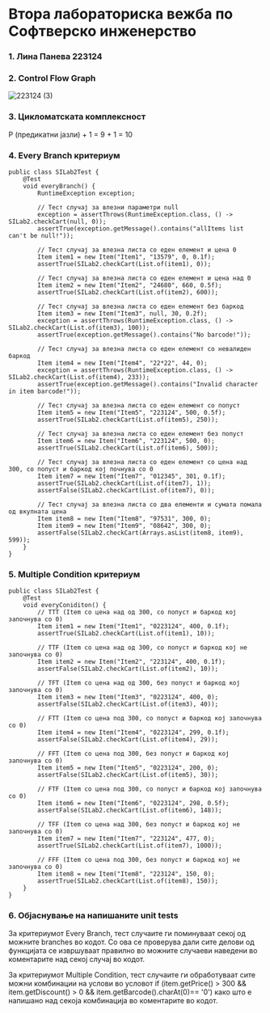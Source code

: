# Втора лабораториска вежба по Софтверско инженерство
### 1. Лина Панева 223124
### 2. Control Flow Graph
![223124 (3)](https://github.com/panevalina/SI_2024_lab2_223124/assets/164191019/b434de6c-79ac-4219-9a48-eed4ecbcfaf3)
### 3. Цикломатската комплексност 
P (предикатни јазли) + 1 = 9 + 1 = 10
### 4. Every Branch критериум
```
public class SILab2Test {
    @Test
    void everyBranch() {
        RuntimeException exception;

        // Тест случај за влезни параметри null
        exception = assertThrows(RuntimeException.class, () -> SILab2.checkCart(null, 0));
        assertTrue(exception.getMessage().contains("allItems list can't be null!"));

        // Тест случај за влезна листа со еден елемент и цена 0
        Item item1 = new Item("Item1", "13579", 0, 0.1f);
        assertTrue(SILab2.checkCart(List.of(item1), 0));

        // Тест случај за влезна листа со еден елемент и цена над 0
        Item item2 = new Item("Item2", "24680", 660, 0.5f);
        assertTrue(SILab2.checkCart(List.of(item2), 600));

        // Тест случај за влезна листа со еден елемент без баркод
        Item item3 = new Item("Item3", null, 30, 0.2f);
        exception = assertThrows(RuntimeException.class, () -> SILab2.checkCart(List.of(item3), 100));
        assertTrue(exception.getMessage().contains("No barcode!"));

        // Тест случај за влезна листа со еден елемент со невалиден баркод
        Item item4 = new Item("Item4", "22*22", 44, 0);
        exception = assertThrows(RuntimeException.class, () -> SILab2.checkCart(List.of(item4), 233));
        assertTrue(exception.getMessage().contains("Invalid character in item barcode!"));

        // Тест случај за влезна листа со еден елемент со попуст
        Item item5 = new Item("Item5", "223124", 500, 0.5f);
        assertTrue(SILab2.checkCart(List.of(item5), 250));

        // Тест случај за влезна листа со еден елемент без попуст
        Item item6 = new Item("Item6", "223124", 500, 0);
        assertTrue(SILab2.checkCart(List.of(item6), 500));

        // Тест случај за влезна листа со еден елемент со цена над 300, со попуст и баркод кој почнува со 0
        Item item7 = new Item("Item7", "012345", 301, 0.1f);
        assertTrue(SILab2.checkCart(List.of(item7), 1));
        assertFalse(SILab2.checkCart(List.of(item7), 0));

        // Тест случај за влезна листа со два елементи и сумата помала од вкупната цена
        Item item8 = new Item("Item8", "97531", 300, 0);
        Item item9 = new Item("Item9", "08642", 300, 0);
        assertFalse(SILab2.checkCart(Arrays.asList(item8, item9), 599));
    }
}
```
### 5. Multiple Condition критериум
```
public class SILab2Test {
    @Test
    void everyConiditon() {
        // TTT (Item со цена над од 300, со попуст и баркод кој започнува со 0)
        Item item1 = new Item("Item1", "0223124", 400, 0.1f);
        assertTrue(SILab2.checkCart(List.of(item1), 10));

        // TTF (Item со цена над од 300, со попуст и баркод кој не започнува со 0)
        Item item2 = new Item("Item2", "223124", 400, 0.1f);
        assertFalse(SILab2.checkCart(List.of(item2), 10));

        // TFT (Item со цена над од 300, без попуст и баркод кој започнува со 0)
        Item item3 = new Item("Item3", "0223124", 400, 0);
        assertFalse(SILab2.checkCart(List.of(item3), 40));

        // FTT (Item со цена под 300, со попуст и баркод кој започнува со 0)
        Item item4 = new Item("Item4", "0223124", 299, 0.1f);
        assertFalse(SILab2.checkCart(List.of(item4), 29));

        // FFT (Item со цена под 300, без попуст и баркод кој започнува со 0)
        Item item5 = new Item("Item5", "0223124", 200, 0);
        assertFalse(SILab2.checkCart(List.of(item5), 30));

        // FTF (Item со цена под 300, со попуст и баркод кој започнува со 0)
        Item item6 = new Item("Item6", "0223124", 298, 0.5f);
        assertFalse(SILab2.checkCart(List.of(item6), 148));

        // TFF (Item со цена над 300, без попуст и баркод кој не започнува со 0)
        Item item7 = new Item("Item7", "223124", 477, 0);
        assertTrue(SILab2.checkCart(List.of(item7), 1000));

        // FFF (Item со цена под 300, без попуст и баркод кој не започнува со 0)
        Item item8 = new Item("Item8", "223124", 150, 0);
        assertTrue(SILab2.checkCart(List.of(item8), 150));
    }
}
```
### 6. Објаснување на напишаните unit tests
За критериумот Every Branch, тест случаите ги поминуваат секој од можните branches во кодот. Со ова се проверува дали сите делови од функцијата се извршуваат правилно во можните случаеви наведени во коментарите над секој случај во кодот.

За критериумот Multiple Condition, тест случаите ги обработуваат сите можни комбинации на услови во условот if (item.getPrice() > 300 && item.getDiscount() > 0 && item.getBarcode().charAt(0)== '0') како што е напишано над секоја комбинација во коментарите во кодот. 
